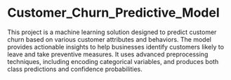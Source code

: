 # Customer_Churn_Predictive_Model
This project is a machine learning solution designed to predict customer churn based on various customer attributes and behaviors. The model provides actionable insights to help businesses identify customers likely to leave and take preventive measures. It uses advanced preprocessing techniques, including encoding categorical variables, and produces both class predictions and confidence probabilities.
